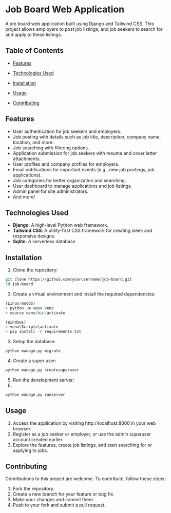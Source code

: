 # Job Board Web Application

A job board web application built using Django and Tailwind CSS. This project allows employers to post job listings, and job seekers to search for and apply to these listings.

## Table of Contents

-   [Features](#features)

-   [Technologies Used](#technologies-used)

-   [Installation](#installation)

-   [Usage](#usage)

-   [Contributing](#contributing)

## Features

-   User authentication for job seekers and employers.
-   Job posting with details such as job title, description, company name, location, and more.
-   Job searching with filtering options.
-   Application submission for job seekers with resume and cover letter attachments.
-   User profiles and company profiles for employers.
-   Email notifications for important events (e.g., new job postings, job applications).
-   Job categories for better organization and searching.
-   User dashboard to manage applications and job listings.
-   Admin panel for site administrators.
-   And more!

## Technologies Used

-   **Django**: A high-level Python web framework.
-   **Tailwind CSS**: A utility-first CSS framework for creating sleek and responsive designs.
-   **Sqlite**: A serverless database

## Installation

1. Clone the repository:

```bash
git clone https://github.com/yourusername/job-board.git
cd job-board
```

3. Create a virtual environment and install the required dependencies:

```python
(Linux/macOS)
> python -m venv venv
> source venv/bin/activate

(Windows)
> venv\Scripts\activate
> pip install -r requirements.txt
```

3. Setup the database:

```bash
python manage.py migrate
```

4. Create a super user:

```bash
python manage.py createsuperuser
```

5. Run the development server:
6.

```bash
python manage.py runserver
```

## Usage

1. Access the application by visiting http://localhost:8000 in your web browser.
2. Register as a job seeker or employer, or use the admin superuser account created earlier.
3. Explore the features, create job listings, and start searching for or applying to jobs.

## Contributing

Contributions to this project are welcome. To contribute, follow these steps:

1. Fork the repository.
2. Create a new branch for your feature or bug fix.
3. Make your changes and commit them.
4. Push to your fork and submit a pull request.
